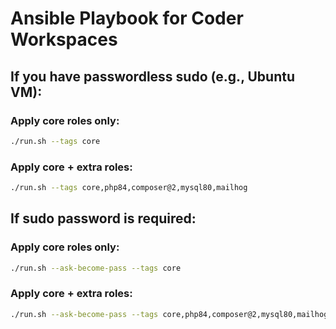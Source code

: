 # Ansible Playbook for Coder Workspaces

## If you have passwordless sudo (e.g., Ubuntu VM):
### Apply core roles only:
```bash
./run.sh --tags core
```
### Apply core + extra roles:
```bash
./run.sh --tags core,php84,composer@2,mysql80,mailhog
```

## If sudo password is required:
### Apply core roles only:
```bash
./run.sh --ask-become-pass --tags core
```
### Apply core + extra roles:
```bash
./run.sh --ask-become-pass --tags core,php84,composer@2,mysql80,mailhog
```
